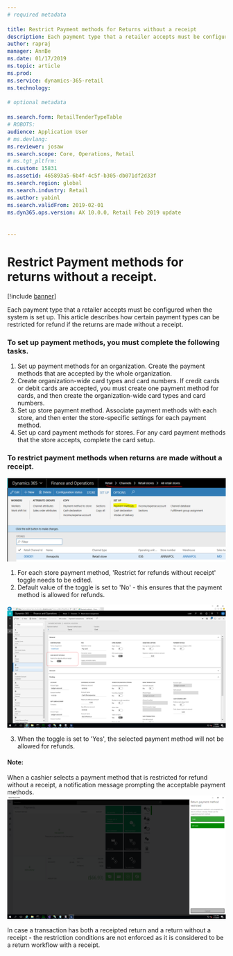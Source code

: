 ```yaml
---
# required metadata

title: Restrict Payment methods for Returns without a receipt
description: Each payment type that a retailer accepts must be configured when the system is set up. This article describes how certain payment types can be restricted for refund if the returns are made without a receipt.
author: rapraj
manager: AnnBe
ms.date: 01/17/2019
ms.topic: article
ms.prod: 
ms.service: dynamics-365-retail
ms.technology: 

# optional metadata

ms.search.form: RetailTenderTypeTable
# ROBOTS: 
audience: Application User
# ms.devlang: 
ms.reviewer: josaw
ms.search.scope: Core, Operations, Retail
# ms.tgt_pltfrm: 
ms.custom: 15831
ms.assetid: 465893a5-6b4f-4c5f-b305-db071df2d33f
ms.search.region: global
ms.search.industry: Retail
ms.author: yabinl
ms.search.validFrom: 2019-02-01
ms.dyn365.ops.version: AX 10.0.0, Retail Feb 2019 update


---
```


# Restrict Payment methods for returns without a receipt.

[!include [banner](includes/banner.md)]

Each payment type that a retailer accepts must be configured when the system is set up. This article describes how certain payment types can be restricted for refund if the returns are made without a receipt.

### To set up payment methods, you must complete the following tasks.

1. Set up payment methods for an organization. Create the payment methods that are accepted by the whole organization.
2. Create organization-wide card types and card numbers. If credit cards or debit cards are accepted, you must create one payment method for cards, and then create the organization-wide card types and card numbers.
3. Set up store payment method. Associate payment methods with each store, and then enter the store-specific settings for each payment method.
4. Set up card payment methods for stores. For any card payment methods that the store accepts, complete the card setup.

### To restrict payment methods when returns are made without a receipt.

![Retail Store Setup]( media/NoReceiptReturns1.png "Retail Store Setup") 

1. For each store payment method, 'Restrict for refunds without receipt' toggle needs to be edited.
2. Default value of the toggle is set to 'No' - this ensures that the payment method is allowed for refunds. 

![Retail Store payment method]( media/NoReceiptReturns3.png "Retail Store Payment Method") 

3. When the toggle is set to 'Yes', the selected payment method will not be allowed for refunds. 

#### Note:
When a cashier selects a payment method that is restricted for refund without a receipt, a notification message prompting the acceptable payment methods.
![Acceptable payment methods](media/NoReceiptReturns4.png "Acceptable payment methods") 

In case a transaction has both a receipted return and a return without a receipt - the restriction conditions are not enforced as it is considered to be a return workflow with a receipt. 



